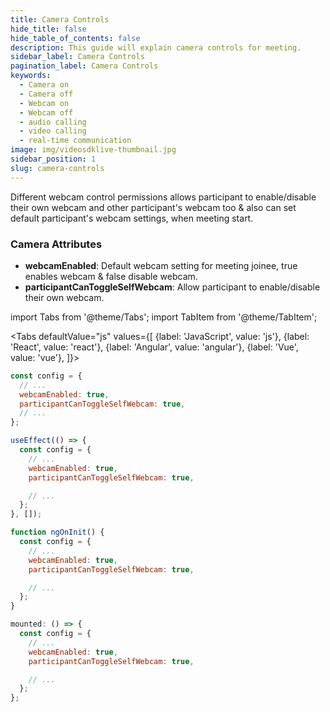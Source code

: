 ```yaml
---
title: Camera Controls
hide_title: false
hide_table_of_contents: false
description: This guide will explain camera controls for meeting.
sidebar_label: Camera Controls
pagination_label: Camera Controls
keywords:
  - Camera on
  - Camera off
  - Webcam on
  - Webcam off
  - audio calling
  - video calling
  - real-time communication
image: img/videosdklive-thumbnail.jpg
sidebar_position: 1
slug: camera-controls
---
```


Different webcam control permissions allows participant to enable/disable their own webcam and other participant's webcam too & also can set default participant's webcam settings, when meeting start.

### Camera Attributes

- **webcamEnabled**: Default webcam setting for meeting joinee, true enables webcam & false disable webcam.
- **participantCanToggleSelfWebcam**: Allow participant to enable/disable their own webcam.

import Tabs from '@theme/Tabs';
import TabItem from '@theme/TabItem';

<Tabs
defaultValue="js"
values={[
{label: 'JavaScript', value: 'js'},
{label: 'React', value: 'react'},
{label: 'Angular', value: 'angular'},
{label: 'Vue', value: 'vue'},
]}>
<TabItem value="js">

```js
const config = {
  // ...
  webcamEnabled: true,
  participantCanToggleSelfWebcam: true,
  // ...
};
```

</TabItem>

<TabItem value="react">

```js
useEffect(() => {
  const config = {
    // ...
    webcamEnabled: true,
    participantCanToggleSelfWebcam: true,

    // ...
  };
}, []);
```

</TabItem>
<TabItem value="angular">

```js
function ngOnInit() {
  const config = {
    // ...
    webcamEnabled: true,
    participantCanToggleSelfWebcam: true,

    // ...
  };
}
```

</TabItem>
<TabItem value="vue">

```js
mounted: () => {
  const config = {
    // ...
    webcamEnabled: true,
    participantCanToggleSelfWebcam: true,

    // ...
  };
};
```

</TabItem>

</Tabs>
